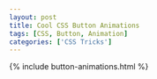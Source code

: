 ```yaml
---
layout: post
title: Cool CSS Button Animations
tags: [CSS, Button, Animation]
categories: ['CSS Tricks']
---
```


{% include button-animations.html %}

